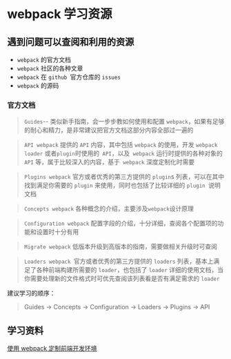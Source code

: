 # webpack 学习资源

## 遇到问题可以查阅和利用的资源
* `webpack` 的官方文档
* `webpack` 社区的各种文章
* `webpack` 在 `github `官方仓库的 `issues`
* `webpack` 的源码
### 官方文档
>`Guides`-- 类似新手指南，会一步步教如何使用和配置 `webpack`，如果有足够的耐心和精力，是非常建议把官方文档这部分内容全部过一遍的

>`API webpack` 提供的 `API` 内容，其中包括 `webpack` 的使用，开发 `webpack loader` 或者` plugin `时使用的` API`，以及` webpack` 运行时提供的各种对象的 `API` 等，属于比较深入的内容，基于` webpack` 深度定制化时需要

>`Plugins webpack` 官方或者优秀的第三方提供的 `plugin`s 列表，可以在其中找到满足你需要的 `plugin` 来使用，同时也包括了比较详细的 `plugin `说明文档

>`Concepts webpack` 各种概念的介绍，主要涉及` webpack `设计原理

>`Configuration webpack` 配置字段的介绍，十分详细，查阅各个配置项的功能和设置时十分有用

>`Migrate webpack` 低版本升级到高版本的指南，需要做相关升级时可查阅

>`Loaders webpack `官方或者优秀的第三方提供的 `loaders` 列表，基本上满足了各种前端构建所需要的 `loader`，也包括了 `loader` 详细的使用文档，当你需要处理新的文件格式时可优先查阅该列表看是否有满足需求的 `loader`

建议学习的顺序：
> Guides -> Concepts -> Configuration -> Loaders -> Plugins -> API

## 学习资料
[使用 webpack 定制前端开发环境](https://juejin.im/book/6844733709808041992)